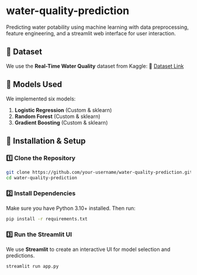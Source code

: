 # water-quality-prediction
Predicting water potability using machine learning with data preprocessing, feature engineering, and a streamlit web interface for user interaction.


## 📂 Dataset
We use the **Real-Time Water Quality** dataset from Kaggle:
🔗 [Dataset Link](https://www.kaggle.com/datasets/vishnuverma1441/real-time-water-quality)



## 📌 Models Used
We implemented six models:
1. **Logistic Regression** (Custom & sklearn)  
2. **Random Forest** (Custom & sklearn)  
3. **Gradient Boosting** (Custom & sklearn)

## 🚀 Installation & Setup

### **1️⃣ Clone the Repository**
```bash
git clone https://github.com/your-username/water-quality-prediction.git
cd water-quality-prediction
```

### **2️⃣ Install Dependencies**
Make sure you have Python 3.10+ installed. Then run:
```bash
pip install -r requirements.txt
```

### **3️⃣ Run the Streamlit UI**
We use **Streamlit** to create an interactive UI for model selection and predictions.
```bash
streamlit run app.py
```
